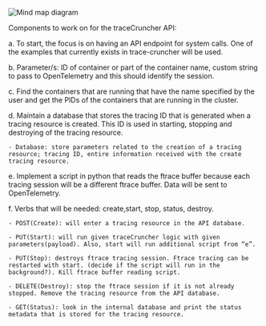 ![Mind map diagram](https://gitlab.eng.vmware.com/opensource/tracecruncher-api/-/raw/main/Mind_Map.png)

Components to work on for the traceCruncher API:


a. To start, the focus is on having an API endpoint for system calls.  One of the examples that currently exists in trace-cruncher will be used.

b. Parameter/s: ID of container or part of the container name, custom string to pass to OpenTelemetry and this should identify the session.

c. Find the containers that are running that have the name specified by the user and get the PIDs of the containers that are running in the cluster.

d. Maintain a database that stores the tracing ID that is generated when a tracing resource is created. This ID is used in starting, stopping and destroying of the tracing resource.
    
    - Database: store parameters related to the creation of a tracing resource; tracing ID, entire information received with the create tracing resource.

e. Implement a script in python that reads the ftrace buffer because each tracing session will be a different ftrace buffer. Data will be sent to OpenTelemetry.

f. Verbs that will be needed: create,start, stop, status, destroy.
    
    - POST(Create): will enter a tracing resource in the API database.
    
    - PUT(Start): will run given traceCruncher logic with given parameters(payload). Also, start will run additional script from “e”.
    
    - PUT(Stop): destroys ftrace tracing session. Ftrace tracing can be restarted with start. (decide if the script will run in the background?). Kill ftrace buffer reading script.
    
    - DELETE(Destroy): stop the ftrace session if it is not already stopped. Remove the tracing resource from the API database.
    
    - GET(Status): look in the internal database and print the status metadata that is stored for the tracing resource.
